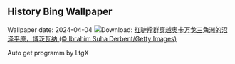 ## History Bing Wallpaper
Wallpaper date: 2024-04-04
![](https://www.bing.com/th?id=OHR.AntelopeBotswana_ZH-CN8253323519_UHD.jpg&w=1000)Download: [红驴羚群穿越奥卡万戈三角洲的沼泽平原，博茨瓦纳 (© Ibrahim Suha Derbent/Getty Images)](https://www.bing.com/th?id=OHR.AntelopeBotswana_ZH-CN8253323519_UHD.jpg)

Auto get programm by LtgX
